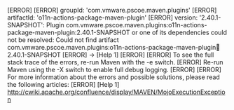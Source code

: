 [ERROR] 
[ERROR] groupId: 'com.vmware.pscoe.maven.plugins'
[ERROR] artifactId: 'o11n-actions-package-maven-plugin'
[ERROR] version: '2.40.1-SNAPSHOT': Plugin com.vmware.pscoe.maven.plugins:o11n-actions-package-maven-plugin:2.40.1-SNAPSHOT or one of its dependencies could not be resolved: Could not find artifact com.vmware.pscoe.maven.plugins:o11n-actions-package-maven-plugin:jar:2.40.1-SNAPSHOT
[ERROR] -> [Help 1]
[ERROR] 
[ERROR] To see the full stack trace of the errors, re-run Maven with the -e switch.
[ERROR] Re-run Maven using the -X switch to enable full debug logging.
[ERROR] 
[ERROR] For more information about the errors and possible solutions, please read the following articles:
[ERROR] [Help 1] http://cwiki.apache.org/confluence/display/MAVEN/MojoExecutionException
